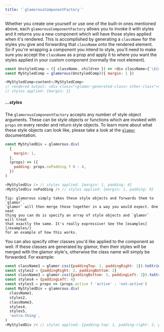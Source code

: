 ```yaml
---
title: '`glamorousComponentFactory`'
---
```


Whether you create one yourself or use one of the built-in ones mentioned above, each `glamorousComponentFactory` allows you to invoke it with styles and it returns you a new component which will have those styles applied when it's rendered. This is accomplished by generating a `className` for the styles you give and forwarding that `className` onto the rendered element. So if you're wrapping a component you intend to style, you'll need to make sure you accept the `className` as a prop and apply it to where you want the styles applied in your custom component (normally the root element).

```js
const UnstyledComp = ({ className, children }) => <div className={`\${className} other-class`}>{children}</div>
const MyStyledComp = glamorous(UnstyledComp)({ margin: 1 })

<MyStyledComp>content</MyStyledComp>
// rendered output: <div class="<glamor-generated-class> other-class">content</div>
// styles applied: {margin: 1}
```
##### ...styles

The `glamorousComponentFactory` accepts any number of style object arguments. These can be style objects or functions which are invoked with `props` on every render and return style objects. To learn more about what these style objects can look like, please take a look at the [`glamor`](https://github.com/threepointone/glamor) documentation.

```js
const MyStyledDiv = glamorous.div(
  {
    margin: 1,
  },
  (props) => ({
    padding: props.noPadding ? 0 : 4,
  })
)

<MyStyledDiv /> // styles applied: {margin: 1, padding: 4}
<MyStyledDiv noPadding /> // styles applied: {margin: 1, padding: 0}
```

```callout {title: 'Tip', type: 'info'}
Tip: glamorous simply takes these style objects and forwards them to `glamor`.
`glamor` will then merge those together in a way you would expect. One neat
thing you can do is specify an array of style objects and `glamor` will treat
that exactly the same. It's really expressive! See the [examples][/examples/]
for an example of how this works.
```

You can also specify other classes you'd like applied to the component as well. If these classes are generated by glamor, then their styles will be merged with the glamor style's, otherwise the class name will simply be forwarded. For example:

```javascript
const className1 = glamor.css({paddingTop: 1, paddingRight: 1}).toString()
const styles2 = {paddingRight: 2, paddingBottom: 2}
const className3 = glamor.css({paddingBottom: 3, paddingLeft: 3}).toString()
const styles4 = {paddingLeft: 4}
const styles5 = props => (props.active ? 'active' : 'not-active')
const MyStyledDiv = glamorous.div(
  className1,
  styles2,
  className3,
  styles4,
  styles5,
  'extra-thing',
)
<MyStyledDiv /> // styles applied: {padding-top: 1, padding-right: 2, padding-bottom: 3, padding-left: 4}, 'not-active' and anything coming from `extra-thing`.
```
